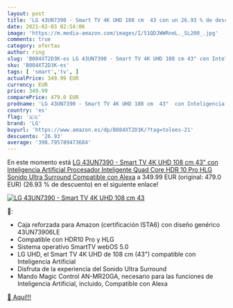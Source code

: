 ```yaml
---
layout: post
title: 'LG 43UN7390 - Smart TV 4K UHD 108 cm  43 con un 26.93 % de descuento'
date: 2021-02-03 02:54:06
image: 'https://m.media-amazon.com/images/I/51QDJWWRneL._SL200_.jpg'
comments: true
category: ofertas
author: ring
slug: 'B084XT2D3K-es LG 43UN7390 - Smart TV 4K UHD 108 cm 43" con Inteligencia...'
sku: 'B084XT2D3K-es'
tags: [ 'smart','tv', ]
actualPrice: 349.99 EUR
currency: EUR
price: 349.99
comparePrice: 479.0 EUR
prodname: 'LG 43UN7390 - Smart TV 4K UHD 108 cm  43"  con Inteligencia Artificial  Procesador Inteligente Quad Core  HDR 10 Pro  HLG  Sonido Ultra Surround  Compatible con Alexa'
country: 'es'
flag: '🇪🇸'
brand: 'LG'
buyurl: 'https://www.amazon.es/dp/B084XT2D3K/?tag=tolees-21'
descuento: '26.93'
average: '398.795789473684'
---
```


En este momento está [LG 43UN7390 - Smart TV 4K UHD 108 cm  43"  con Inteligencia Artificial  Procesador Inteligente Quad Core  HDR 10 Pro  HLG  Sonido Ultra Surround  Compatible con Alexa](https://www.amazon.es/dp/B084XT2D3K/?tag=tolees-21) a 349.99 EUR (original: 479.0 EUR) (26.93 %  de descuento) en el siguiente enlace!

[![LG 43UN7390 - Smart TV 4K UHD 108 cm  43](https://m.media-amazon.com/images/I/51QDJWWRneL._SL200_.jpg)](https://www.amazon.es/dp/B084XT2D3K/?tag=tolees-21)

🔎:

- Caja reforzada para Amazon (certificación ISTA6) con diseño genérico 43UN73906LE
- Compatible con HDR10 Pro y HLG
- Sistema operativo SmartTV webOS 5.0
- LG UHD, el Smart TV 4K UHD de 108 cm (43") compatible con Inteligencia Artificial
- Disfruta de la experiencia del Sonido Ultra Surround
- Mando Magic Control AN-MR20GA, necesario para las funciones de Inteligencia Artificial, incluido, Compatible con Alexa

[🛒 Aquí!!!](https://www.amazon.es/dp/B084XT2D3K/?tag=tolees-21)
